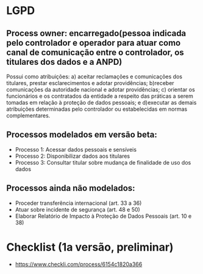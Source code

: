 # LGPD

## Process owner: encarregado(pessoa indicada pelo controlador e operador para atuar como canal de comunicação entre o controlador, os titulares dos dados e a ANPD)

Possui como atribuições: a) aceitar reclamações e comunicações dos titulares, prestar esclarecimentos e adotar providências; b)receber comunicações da autoridade nacional e adotar providências; c) orientar os funcionários e os contratados da entidade a respeito das práticas a serem tomadas em relação à proteção de dados pessoais; e d)executar as demais atribuições determinadas pelo controlador ou estabelecidas em normas complementares.

## Processos modelados em versão beta:
- Processo 1: Acessar dados pessoais e sensíveis
- Processo 2: Disponibilizar dados aos titulares
- Processo 3: Consultar titular sobre mudança de finalidade de uso dos dados

## Processos ainda não modelados:
- Proceder transferência internacional (art. 33 a 36)
- Atuar sobre incidente de segurança (art. 48 e 50)
- Elaborar Relatório de Impacto à Proteção de Dados Pessoais (art. 10 e 38)

# Checklist (1a versão, preliminar)

- https://www.checkli.com/process/6154c1820a366
